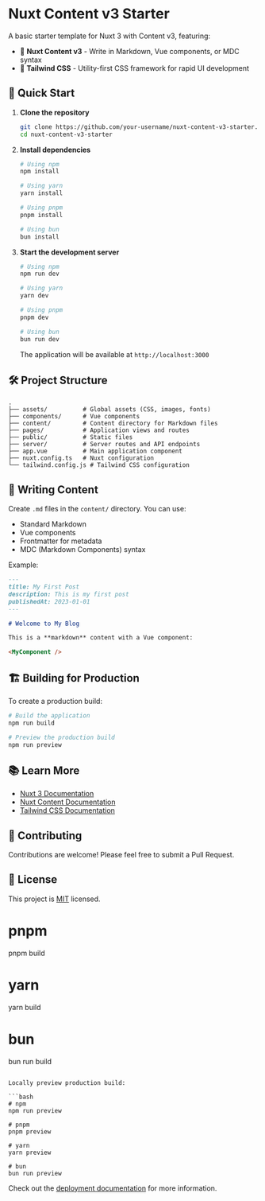 # Nuxt Content v3 Starter

A basic starter template for Nuxt 3 with Content v3, featuring:

- 📝 **Nuxt Content v3** - Write in Markdown, Vue components, or MDC syntax
- 🎨 **Tailwind CSS** - Utility-first CSS framework for rapid UI development

## 🚀 Quick Start

1. **Clone the repository**
   ```bash
   git clone https://github.com/your-username/nuxt-content-v3-starter.git
   cd nuxt-content-v3-starter
   ```

2. **Install dependencies**
   ```bash
   # Using npm
   npm install
   
   # Using yarn
   yarn install
   
   # Using pnpm
   pnpm install
   
   # Using bun
   bun install
   ```

3. **Start the development server**
   ```bash
   # Using npm
   npm run dev
   
   # Using yarn
   yarn dev
   
   # Using pnpm
   pnpm dev
   
   # Using bun
   bun run dev
   ```

   The application will be available at `http://localhost:3000`

## 🛠️ Project Structure

```
.
├── assets/          # Global assets (CSS, images, fonts)
├── components/      # Vue components
├── content/         # Content directory for Markdown files
├── pages/           # Application views and routes
├── public/          # Static files
├── server/          # Server routes and API endpoints
├── app.vue          # Main application component
├── nuxt.config.ts   # Nuxt configuration
└── tailwind.config.js # Tailwind CSS configuration
```

## 📝 Writing Content

Create `.md` files in the `content/` directory. You can use:

- Standard Markdown
- Vue components
- Frontmatter for metadata
- MDC (Markdown Components) syntax

Example:

```md
---
title: My First Post
description: This is my first post
publishedAt: 2023-01-01
---

# Welcome to My Blog

This is a **markdown** content with a Vue component:

<MyComponent />
```

## 🏗️ Building for Production

To create a production build:

```bash
# Build the application
npm run build

# Preview the production build
npm run preview
```

## 📚 Learn More

- [Nuxt 3 Documentation](https://nuxt.com/docs/getting-started/introduction)
- [Nuxt Content Documentation](https://content.nuxtjs.org/)
- [Tailwind CSS Documentation](https://tailwindcss.com/docs)

## 🤝 Contributing

Contributions are welcome! Please feel free to submit a Pull Request.

## 📄 License

This project is [MIT](LICENSE) licensed.

# pnpm
pnpm build

# yarn
yarn build

# bun
bun run build
```

Locally preview production build:

```bash
# npm
npm run preview

# pnpm
pnpm preview

# yarn
yarn preview

# bun
bun run preview
```

Check out the [deployment documentation](https://nuxt.com/docs/getting-started/deployment) for more information.
